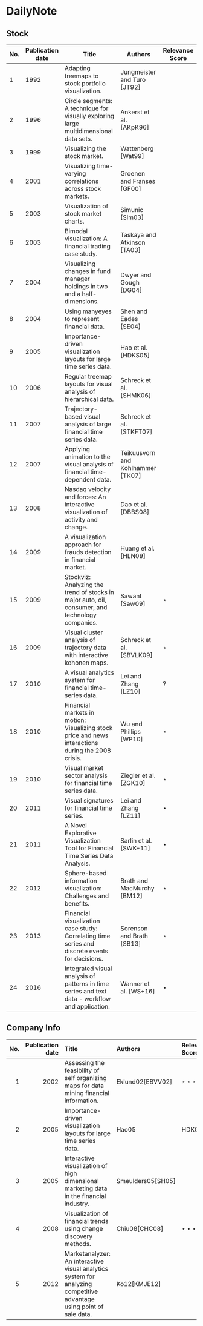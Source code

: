 # DailyNote

## Stock
| No.  | Publication date | Title                                                                                              | Authors                            | Relevance Score   |
|------|------------------|----------------------------------------------------------------------------------------------------|------------------------------------|----------------------|
| 1    | 1992             | Adapting treemaps to stock portfolio visualization.                                                | Jungmeister and Turo [JT92]        |                     |
| 2    | 1996             | Circle segments: A technique for visually exploring large multidimensional data sets.              | Ankerst et al. [AKpK96]            |                      |
| 3    | 1999             | Visualizing the stock market.                                                                      | Wattenberg [Wat99]                 |                      |
| 4    | 2001             | Visualizing time-varying correlations across stock markets.                                         | Groenen and Franses [GF00]         |                      |
| 5    | 2003             | Visualization of stock market charts.                                                              | Simunic [Sim03]                    |                      |
| 6    | 2003             | Bimodal visualization: A financial trading case study.                                              | Taskaya and Atkinson [TA03]        |                      |
| 7    | 2004             | Visualizing changes in fund manager holdings in two and a half-dimensions.                          | Dwyer and Gough [DG04]             |                      |
| 8    | 2004             | Using manyeyes to represent financial data.                                                        | Shen and Eades [SE04]              |                      |
| 9    | 2005             | Importance-driven visualization layouts for large time series data.                                | Hao et al. [HDKS05]                |                      |
| 10   | 2006             | Regular treemap layouts for visual analysis of hierarchical data.                                   | Schreck et al. [SHMK06]            |                      |
| 11   | 2007             | Trajectory-based visual analysis of large financial time series data.                               | Schreck et al. [STKFT07]           |                      |
| 12   | 2007             | Applying animation to the visual analysis of financial time-dependent data.                         | Teikuusvorn and Kohlhammer [TK07]  |                      |
| 13   | 2008             | Nasdaq velocity and forces: An interactive visualization of activity and change.                    | Dao et al. [DBBS08]                |                      |
| 14   | 2009             | A visualization approach for frauds detection in financial market.                                  | Huang et al. [HLN09]               |                      |
| 15   | 2009             | Stockviz: Analyzing the trend of stocks in major auto, oil, consumer, and technology companies.      | Sawant [Saw09]                     |      $\star$                |
| 16   | 2009             | Visual cluster analysis of trajectory data with interactive kohonen maps.                           | Schreck et al. [SBVLK09]           |           $\star$           |
| 17   | 2010             | A visual analytics system for financial time-series data.                                           | Lei and Zhang [LZ10]               |           ?           |
| 18   | 2010             | Financial markets in motion: Visualizing stock price and news interactions during the 2008 crisis.  | Wu and Phillips [WP10]             |          $\star$            |
| 19   | 2010             | Visual market sector analysis for financial time series data.                                       | Ziegler et al. [ZGK10]             |         $\star$             |
| 20   | 2011             | Visual signatures for financial time series.                                                       | Lei and Zhang [LZ11]               |         $\star$             |
| 21   | 2011             | A Novel Explorative Visualization Tool for Financial Time Series Data Analysis.                    | Sarlin et al. [SWK+11]             |        $\star$          |
| 22   | 2012             | Sphere-based information visualization: Challenges and benefits.                                    | Brath and MacMurchy [BM12]         |       $\star$            |
| 23   | 2013             | Financial visualization case study: Correlating time series and discrete events for decisions.      | Sorenson and Brath [SB13]          |       $\star$               |
| 24   | 2016             | Integrated visual analysis of patterns in time series and text data - workflow and application.     | Wanner et al. [WS+16]              |       $\star$               |

## Company Info
|   No. |   Publication date | Title                                                                                                                | Authors           | Relevance Score   |
|------:|-------------------:|:---------------------------------------------------------------------------------------------------------------------|:------------------|:------------------|
|     1 |               2002 | Assessing the feasibility of self organizing maps for data mining financial information.                             | Eklund02[EBVV02]  | $\star\star\star$ |
|     2 |               2005 | Importance-driven visualization layouts for large time series data.                                                  | Hao05|HDK05       |                   |
|     3 |               2005 | Interactive visualization of high dimensional marketing data in the financial industry.                              | Smeulders05[SH05] |                   |
|     4 |               2008 | Visualization of financial trends using change discovery methods.                                                    | Chiu08[CHC08]     | $\star\star\star$ |
|     5 |               2012 | Marketanalyzer: An interactive visual analytics system for analyzing competitive advantage using point of sale data. | Ko12[KMJE12]      |                   |
